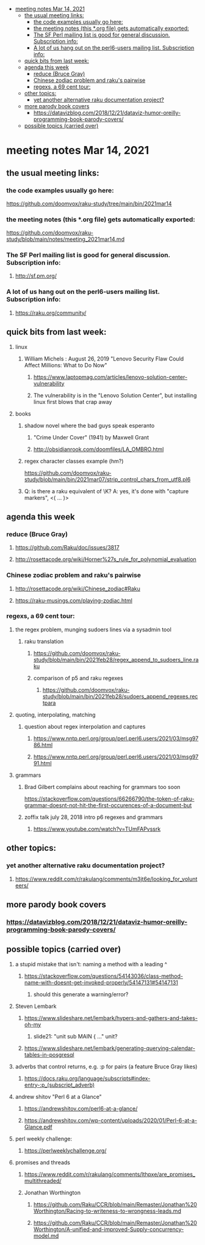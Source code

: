 - [meeting notes Mar 14, 2021](#orgad1e67a)
  - [the usual meeting links:](#orgd0ad672)
    - [the code examples usually go here:](#org57b3ff2)
    - [the meeting notes (this \*.org file) gets automatically exported:](#org29f0e71)
    - [The SF Perl mailing list is good for general discussion.  Subscription info:](#orgf1f66e7)
    - [A lot of us hang out on the perl6-users mailing list.  Subscription info:](#org129f5f6)
  - [quick bits from last week:](#orgdf58c4d)
  - [agenda this week](#org38c9fbc)
    - [reduce (Bruce Gray)](#org865e668)
    - [Chinese zodiac problem and raku's pairwise](#org19f747d)
    - [regexs, a 69 cent tour:](#orgdf034ba)
  - [other topics:](#org8e4629b)
    - [yet another alternative raku documentation project?](#org52bc38e)
  - [more parody book covers](#orgea46973)
    - [<https://datavizblog.com/2018/12/21/dataviz-humor-oreilly-programming-book-parody-covers/>](#org5b4ba4e)
  - [possible topics (carried over)](#org0101a34)


<a id="orgad1e67a"></a>

# meeting notes Mar 14, 2021


<a id="orgd0ad672"></a>

## the usual meeting links:


<a id="org57b3ff2"></a>

### the code examples usually go here:

<https://github.com/doomvox/raku-study/tree/main/bin/2021mar14>


<a id="org29f0e71"></a>

### the meeting notes (this \*.org file) gets automatically exported:

<https://github.com/doomvox/raku-study/blob/main/notes/meeting_2021mar14.md>


<a id="orgf1f66e7"></a>

### The SF Perl mailing list is good for general discussion.  Subscription info:

1.  <http://sf.pm.org/>


<a id="org129f5f6"></a>

### A lot of us hang out on the perl6-users mailing list.  Subscription info:

1.  <https://raku.org/community/>


<a id="orgdf58c4d"></a>

## quick bits from last week:

1.  linux

    1.  William Michels : August 26, 2019 "Lenovo Security Flaw Could Affect Millions: What to Do Now"
    
        1.  <https://www.laptopmag.com/articles/lenovo-solution-center-vulnerability>
        
        2.  The vulnerability is in the "Lenovo Solution Center", but installing linux first blows that crap away

2.  books

    1.  shadow novel where the bad guys speak esperanto
    
        1.  "Crime Under Cover" (1941) by Maxwell Grant
        
        2.  <http://obsidianrook.com/doomfiles/LA_OMBRO.html>
    
    2.  regex character classes example (hm?)
    
        <https://github.com/doomvox/raku-study/blob/main/bin/2021mar07/strip_control_chars_from_utf8.pl6>
    
    3.  Q: is there a raku equivalent of \K?  A: yes, it's done with "capture markers", <( &#x2026; )>


<a id="org38c9fbc"></a>

## agenda this week


<a id="org865e668"></a>

### reduce (Bruce Gray)

1.  <https://github.com/Raku/doc/issues/3817>

2.  <http://rosettacode.org/wiki/Horner%27s_rule_for_polynomial_evaluation>


<a id="org19f747d"></a>

### Chinese zodiac problem and raku's pairwise

1.  <http://rosettacode.org/wiki/Chinese_zodiac#Raku>

2.  <https://raku-musings.com/playing-zodiac.html>


<a id="orgdf034ba"></a>

### regexs, a 69 cent tour:

1.  the regex problem, munging sudoers lines via a sysadmin tool

    1.  raku translation
    
        1.  <https://github.com/doomvox/raku-study/blob/main/bin/2021feb28/regex_append_to_sudoers_line.raku>
        
        2.  comparison of p5 and raku regexes
        
            1.  <https://github.com/doomvox/raku-study/blob/main/bin/2021feb28/sudoers_append_regexes.rectpara>

2.  quoting, interpolating, matching

    1.  question about regex interpolation and captures
    
        1.  <https://www.nntp.perl.org/group/perl.perl6.users/2021/03/msg9786.html>
        
        2.  <https://www.nntp.perl.org/group/perl.perl6.users/2021/03/msg9791.html>

1.  grammars

    1.  Brad Gilbert complains about reaching for grammars too soon
    
        <https://stackoverflow.com/questions/66266790/the-token-of-raku-grammar-doesnt-not-hit-the-first-occurences-of-a-document-but>
    
    2.  zoffix talk july 28, 2018 intro p6 regexes and grammars
    
        1.  <https://www.youtube.com/watch?v=TUmFAPvssrk>


<a id="org8e4629b"></a>

## other topics:


<a id="org52bc38e"></a>

### yet another alternative raku documentation project?

1.  <https://www.reddit.com/r/rakulang/comments/m3jt6e/looking_for_volunteers/>


<a id="orgea46973"></a>

## more parody book covers


<a id="org5b4ba4e"></a>

### <https://datavizblog.com/2018/12/21/dataviz-humor-oreilly-programming-book-parody-covers/>


<a id="org0101a34"></a>

## possible topics (carried over)

1.  a stupid mistake that isn't: naming a method with a leading ^

    1.  <https://stackoverflow.com/questions/54143036/class-method-name-with-doesnt-get-invoked-properly/54147131#54147131>
    
        1.  should this generate a warning/error?

2.  Steven Lembark

    1.  <https://www.slideshare.net/lembark/hypers-and-gathers-and-takes-oh-my>
    
        1.  slide21:  "unit sub MAIN { &#x2026;"  unit?
    
    2.  <https://www.slideshare.net/lembark/generating-querying-calendar-tables-in-posgresql>

3.  adverbs that control returns, e.g. :p for pairs (a feature Bruce Gray likes)

    1.  <https://docs.raku.org/language/subscripts#index-entry-:p_(subscript_adverb)>

4.  andrew shitov "Perl 6 at a Glance"

    1.  <https://andrewshitov.com/perl6-at-a-glance/>
    
    2.  <https://andrewshitov.com/wp-content/uploads/2020/01/Perl-6-at-a-Glance.pdf>

5.  perl weekly challenge:

    1.  <https://perlweeklychallenge.org/>

6.  promises and threads

    1.  <https://www.reddit.com/r/rakulang/comments/lthpxe/are_promises_multithreaded/>
    
    2.  Jonathan Worthington
    
        1.  <https://github.com/Raku/CCR/blob/main/Remaster/Jonathan%20Worthington/Racing-to-writeness-to-wrongness-leads.md>
        
        2.  <https://github.com/Raku/CCR/blob/main/Remaster/Jonathan%20Worthington/A-unified-and-improved-Supply-concurrency-model.md>
